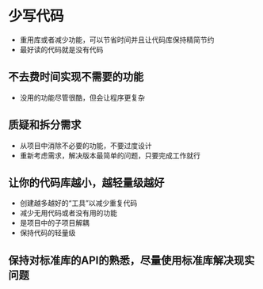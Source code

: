 # 少写代码

- 重用库或者减少功能，可以节省时间并且让代码库保持精简节约
- 最好读的代码就是没有代码

## 不去费时间实现不需要的功能

- 没用的功能尽管很酷，但会让程序更复杂

## 质疑和拆分需求

- 从项目中消除不必要的功能，不要过度设计
- 重新考虑需求，解决版本最简单的问题，只要完成工作就行

## 让你的代码库越小，越轻量级越好

- 创建越多越好的“工具”以减少重复代码
- 减少无用代码或者没有用的功能
- 是项目中的子项目解耦
- 保持代码的轻量级

## 保持对标准库的API的熟悉，尽量使用标准库解决现实问题
